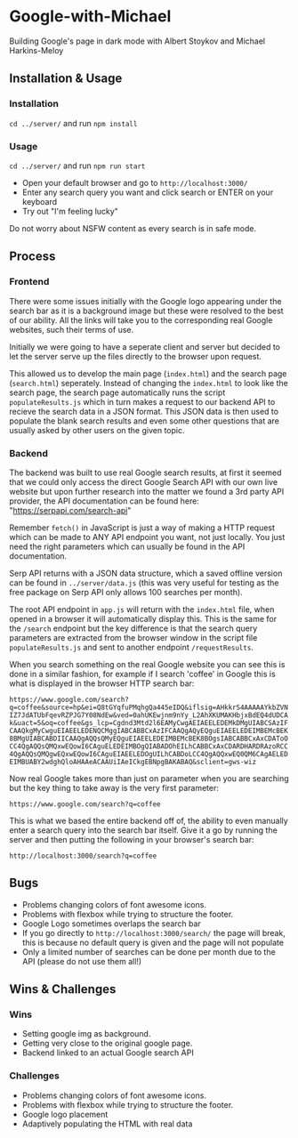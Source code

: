 # Google-with-Michael
Building Google's page in dark mode with Albert Stoykov and Michael Harkins-Meloy

## Installation & Usage

### Installation

`cd ../server/` and run `npm install`

### Usage

`cd ../server/` and run `npm run start`

- Open your default browser and go to `http://localhost:3000/`
- Enter any search query you want and click search or ENTER on your keyboard
- Try out "I'm feeling lucky"

Do not worry about NSFW content as every search is in safe mode.

## Process
### Frontend

There were some issues initially with the Google logo appearing under the search bar as it is a background image but these were resolved to the best of our ability. All the links will take you to the corresponding real Google websites, such their terms of use.

Initially we were going to have a seperate client and server but decided to let the server serve up the files directly to the browser upon request.

This allowed us to develop the main page (`index.html`) and the search page (`search.html`) seperately. Instead of changing the `index.html` to look like the search page, the search page automatically runs the script `populateResults.js` which in turn makes a request to our backend API to recieve the search data in a JSON format. This JSON data is then used to populate the blank search results and even some other questions that are usually asked by other users on the given topic.

### Backend

The backend was built to use real Google search results, at first it seemed that we could only access the direct Google Search API with our own live website but upon further research into the matter we found a 3rd party API provider, the API documentation can be found here: "https://serpapi.com/search-api"

Remember `fetch()` in JavaScript is just a way of making a HTTP request which can be made to ANY API endpoint you want, not just locally. You just need the right parameters which can usually be found in the API documentation.

Serp API returns with a JSON data structure, which a saved offline version can be found in `../server/data.js` (this was very useful for testing as the free package on Serp API only allows 100 searches per month).

The root API endpoint in `app.js` will return with the `index.html` file, when opened in a browser it will automatically display this. This is the same for the `/search` endpoint but the key difference is that the search query parameters are extracted from the browser window in the script file `populateResults.js` and sent to another endpoint `/requestResults`.

When you search something on the real Google website you can see this is done in a similar fashion, for example if I search 'coffee' in Google this is what is displayed in the browser HTTP search bar:

`https://www.google.com/search?q=coffee&source=hp&ei=Q8tGYqfuPMqhgQa445eIDQ&iflsig=AHkkrS4AAAAAYkbZVNIZ7JdATUbFqevRZPJG7Y08NdEw&ved=0ahUKEwjnm9nYy_L2AhXKUMAKHbjxBdEQ4dUDCAk&uact=5&oq=coffee&gs_lcp=Cgdnd3Mtd2l6EAMyCwgAEIAEELEDEMkDMgUIABCSAzIFCAAQkgMyCwguEIAEELEDENQCMggIABCABBCxAzIFCAAQgAQyEQguEIAEELEDEIMBEMcBEK8BMgUIABCABDIICAAQgAQQsQMyEQguEIAEELEDEIMBEMcBEK8BOgsIABCABBCxAxCDAToOCC4QgAQQsQMQxwEQowI6CAguELEDEIMBOgQIABADOhEILhCABBCxAxCDARDHARDRAzoRCC4QgAQQsQMQgwEQxwEQowI6CAguEIAEELEDOgUILhCABDoLCC4QgAQQxwEQ0QM6CAgAELEDEIMBUABY2wdghQloAHAAeACAAUiIAeICkgEBNpgBAKABAQ&sclient=gws-wiz`

Now real Google takes more than just on parameter when you are searching but the key thing to take away is the very first parameter:

`https://www.google.com/search?q=coffee`

This is what we based the entire backend off of, the ability to even manually enter a search query into the search bar itself. Give it a go by running the server and then putting the following in your browser's search bar:

`http://localhost:3000/search?q=coffee`

## Bugs

* Problems changing colors of font awesome icons.
* Problems with flexbox while trying to structure the footer.
* Google Logo sometimes overlaps the search bar
* If you go directly to `http://localhost:3000/search/` the page will break, this is because no default query is given and the page will not populate
* Only a limited number of searches can be done per month due to the API (please do not use them all!)

## Wins & Challenges

### Wins

* Setting google img as background.
* Getting very close to the original google page.
* Backend linked to an actual Google search API

### Challenges

* Problems changing colors of font awesome icons.
* Problems with flexbox while trying to structure the footer.
* Google logo placement
* Adaptively populating the HTML with real data
